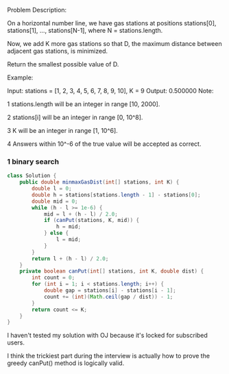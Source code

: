 Problem Description:

On a horizontal number line, we have gas stations at positions stations[0], stations[1], ..., stations[N-1], where N = stations.length.

Now, we add K more gas stations so that D, the maximum distance between adjacent gas stations, is minimized.

Return the smallest possible value of D.

Example:

Input: stations = [1, 2, 3, 4, 5, 6, 7, 8, 9, 10], K = 9
Output: 0.500000
Note:

1 stations.length will be an integer in range [10, 2000].

2 stations[i] will be an integer in range [0, 10^8].

3 K will be an integer in range [1, 10^6].

4 Answers within 10^-6 of the true value will be accepted as correct.


### 1 binary search
```java
class Solution {
    public double minmaxGasDist(int[] stations, int K) {
        double l = 0;
        double h = stations[stations.length - 1] - stations[0];
        double mid = 0;
        while (h - l >= 1e-6) {
            mid = l + (h - l) / 2.0;
            if (canPut(stations, K, mid)) {
                h = mid;
            } else {
                l = mid;
            }
        }
        return l + (h - l) / 2.0;
    }
    private boolean canPut(int[] stations, int K, double dist) {
        int count = 0;
        for (int i = 1; i < stations.length; i++) {
            double gap = stations[i] - stations[i - 1];
            count += (int)(Math.ceil(gap / dist)) - 1;
        }
        return count <= K;
    }
}
```
I haven't tested my solution with OJ because it's locked for subscribed users.

I think the trickiest part during the interview is actually how to prove the greedy canPut() method is logically valid.
